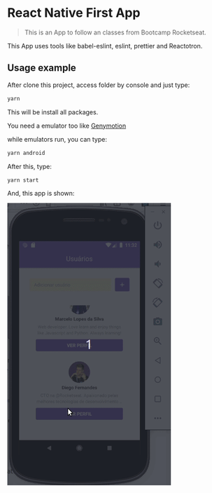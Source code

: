 # React Native First App
> This is an App to follow an classes from Bootcamp Rocketseat.

This App uses tools like babel-eslint, eslint, prettier and Reactotron.

## Usage example

After clone this project, access folder by console and just type:

```sh
yarn 
```

This will be install all packages.

You need a emulator too like [Genymotion](https://www.genymotion.com/fun-zone/)

while emulators run, you can type:

```sh
yarn android
```

After this, type:
```
yarn start
```

And, this app is shown:

![App running][app_running]

[app_running]: https://github.com/desenv-marcelo-silva/react-native-class-01/blob/master/toreadme/RN%20resumes.gif "App running on emulator"